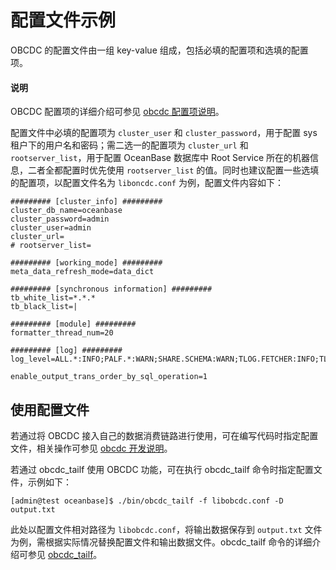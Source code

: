 # 配置文件示例

OBCDC 的配置文件由一组 key-value 组成，包括必填的配置项和选填的配置项。

<main id="notice" type='explain'>
  <h4>说明</h4>
  <p> OBCDC 配置项的详细介绍可参见 <a href='200.obcdc-configuration-items.md'>obcdc 配置项说明</a>。</p>
</main>

配置文件中必填的配置项为 `cluster_user` 和 `cluster_password`，用于配置 sys 租户下的用户名和密码；需二选一的配置项为 `cluster_url` 和 `rootserver_list`，用于配置 OceanBase 数据库中 Root Service 所在的机器信息，二者全都配置时优先使用 `rootserver_list` 的值。同时也建议配置一些选填的配置项，以配置文件名为 `liboncdc.conf` 为例，配置文件内容如下：

```shell
######### [cluster_info] #########
cluster_db_name=oceanbase
cluster_password=admin
cluster_user=admin
cluster_url=
# rootserver_list=

######### [working_mode] #########
meta_data_refresh_mode=data_dict

######### [synchronous information] #########
tb_white_list=*.*.*
tb_black_list=|

######### [module] #########
formatter_thread_num=20

######### [log] #########
log_level=ALL.*:INFO;PALF.*:WARN;SHARE.SCHEMA:WARN;TLOG.FETCHER:INFO;TLOG.FORMATTER:INFO;

enable_output_trans_order_by_sql_operation=1
```

## 使用配置文件

若通过将 OBCDC 接入自己的数据消费链路进行使用，可在编写代码时指定配置文件，相关操作可参见 [obcdc 开发说明](../200.obcdc/100.deploy-and-use-obcdc/200.obcdc-development-instructions.md)。

若通过 obcdc_tailf 使用 OBCDC 功能，可在执行 obcdc_tailf 命令时指定配置文件，示例如下：

```shell
[admin@test oceanbase]$ ./bin/obcdc_tailf -f libobcdc.conf -D output.txt
```

此处以配置文件相对路径为 `libobcdc.conf`，将输出数据保存到 `output.txt` 文件为例，需根据实际情况替换配置文件和输出数据文件。obcdc_tailf 命令的详细介绍可参见 [obcdc_tailf](../200.obcdc/100.deploy-and-use-obcdc/300.obcdc-tailf.md)。
